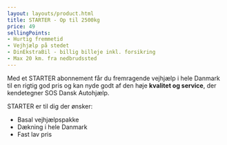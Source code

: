 ```yaml
---
layout: layouts/product.html
title: STARTER - Op til 2500kg
price: 49
sellingPoints: 
- Hurtig fremmetid
- Vejhjælp på stedet
- DinEkstraBil - billig billeje inkl. forsikring
- Max 20 km. fra nedbrudssted
---
```


Med et STARTER abonnement får du fremragende vejhjælp i hele Danmark til en rigtig god pris og kan nyde godt af den høje **kvalitet og service**, der kendetegner SOS Dansk Autohjælp.

STARTER er til dig der ønsker:
- Basal vejhjælpspakke
- Dækning i hele Danmark
- Fast lav pris